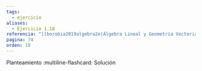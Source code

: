 ```yaml
---
tags:
  - ejercicio
aliases:
  - Ejercicio 1.18
referencia: "[[borobia2019algebra2e|Álgebra Lineal y Geometría Vectorial (2a ed)]]"
pagina: 74
orden: 18
---
```

Planteamiento
:multiline-flashcard:
Solución
